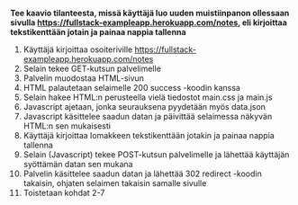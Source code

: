 **Tee kaavio tilanteesta, missä käyttäjä luo uuden muistiinpanon ollessaan sivulla https://fullstack-exampleapp.herokuapp.com/notes, eli kirjoittaa tekstikenttään jotain ja painaa nappia tallenna**

1. Käyttäjä kirjoittaa osoiteriville https://fullstack-exampleapp.herokuapp.com/notes
2. Selain tekee GET-kutsun palvelimelle
3. Palvelin muodostaa HTML-sivun
4. HTML palautetaan selaimelle 200 success -koodin kanssa
5. Selain hakee HTML:n perusteella vielä tiedostot main.css ja main.js
6. Javascript ajetaan, jonka seurauksena pyydetään myös data.json
7. Javascript käsittelee saadun datan ja päivittää selaimessa näkyvän HTML:n sen mukaisesti
8. Käyttäjä kirjoittaa lomakkeen tekstikenttään jotakin ja painaa nappia tallenna
9. Selain (Javascript) tekee POST-kutsun palvelimelle ja lähettää käyttäjän syöttämän datan sen mukana
10. Palvelin käsittelee saadun datan ja lähettää 302 redirect -koodin takaisin, ohjaten selaimen takaisin samalle sivulle
11. Toistetaan kohdat 2-7
